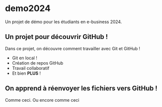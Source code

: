 # demo2024
Un projet de démo pour les étudiants en e-business 2024.

## Un projet pour découvrir GitHub !
Dans ce projet, on découvre comment travailler avec Git et GitHub !

- Git en local !
- Création de repos GitHub
- Travail collaboratif
- Et bien **PLUS** !

## On apprend à réenvoyer les fichiers vers GitHub !
Comme ceci.
Ou encore comme ceci